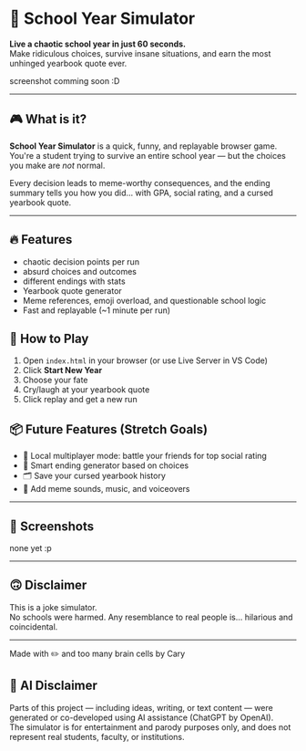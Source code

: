 # 🏫 School Year Simulator

**Live a chaotic school year in just 60 seconds.**  
Make ridiculous choices, survive insane situations, and earn the most unhinged yearbook quote ever.

screenshot comming soon :D

---

## 🎮 What is it?

**School Year Simulator** is a quick, funny, and replayable browser game.  
You're a student trying to survive an entire school year — but the choices you make are *not* normal.

Every decision leads to meme-worthy consequences, and the ending summary tells you how you did… with GPA, social rating, and a cursed yearbook quote.

---

## 🔥 Features

- chaotic decision points per run
- absurd choices and outcomes
- different endings with stats
- Yearbook quote generator
- Meme references, emoji overload, and questionable school logic
- Fast and replayable (~1 minute per run)


## 🚀 How to Play

1. Open `index.html` in your browser (or use Live Server in VS Code)
2. Click **Start New Year**
3. Choose your fate
4. Cry/laugh at your yearbook quote
5. Click replay and get a new run


## 📦 Future Features (Stretch Goals)

- 👥 Local multiplayer mode: battle your friends for top social rating
- 🧠 Smart ending generator based on choices
- 🗂️ Save your cursed yearbook history
- 🎵 Add meme sounds, music, and voiceovers

---

## 👀 Screenshots

none yet :p

---

## 🙃 Disclaimer

This is a joke simulator.  
No schools were harmed. Any resemblance to real people is… hilarious and coincidental.

---

Made with ✏️ and too many brain cells by Cary

## 🤖 AI Disclaimer

Parts of this project — including ideas, writing, or text content — were generated or co-developed using AI assistance (ChatGPT by OpenAI).  
The simulator is for entertainment and parody purposes only, and does not represent real students, faculty, or institutions.


